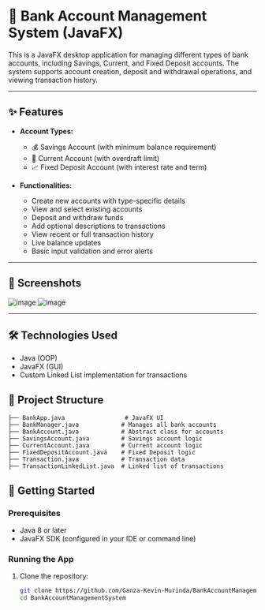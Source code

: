# 🏦 Bank Account Management System (JavaFX)

This is a JavaFX desktop application for managing different types of bank accounts, including Savings, Current, and Fixed Deposit accounts. The system supports account creation, deposit and withdrawal operations, and viewing transaction history.

---

## ✨ Features

- **Account Types:**
  - 💰 Savings Account (with minimum balance requirement)
  - 🧾 Current Account (with overdraft limit)
  - 📈 Fixed Deposit Account (with interest rate and term)

- **Functionalities:**
  - Create new accounts with type-specific details
  - View and select existing accounts
  - Deposit and withdraw funds
  - Add optional descriptions to transactions
  - View recent or full transaction history
  - Live balance updates
  - Basic input validation and error alerts

---

## 📸 Screenshots

![image](https://github.com/user-attachments/assets/11bb618e-b6b5-4bff-85d0-cba334e0f6fe)
![image](https://github.com/user-attachments/assets/ae328ba3-aa6d-42f8-a89c-335eb50078e0)


---

## 🛠 Technologies Used
- Java (OOP)
- JavaFX (GUI)
- Custom Linked List implementation for transactions

## 📂 Project Structure
```
├── BankApp.java                 # JavaFX UI
├── BankManager.java            # Manages all bank accounts
├── BankAccount.java            # Abstract class for accounts
├── SavingsAccount.java         # Savings account logic
├── CurrentAccount.java         # Current account logic
├── FixedDepositAccount.java    # Fixed Deposit logic
├── Transaction.java            # Transaction data
├── TransactionLinkedList.java  # Linked list of transactions
```

## 🚀 Getting Started

### Prerequisites

- Java 8 or later
- JavaFX SDK (configured in your IDE or command line)

### Running the App

1. Clone the repository:
   ```bash
   git clone https://github.com/Ganza-Kevin-Murinda/BankAccountManagementSystem.git
   cd BankAccountManagementSystem
   ```
   
